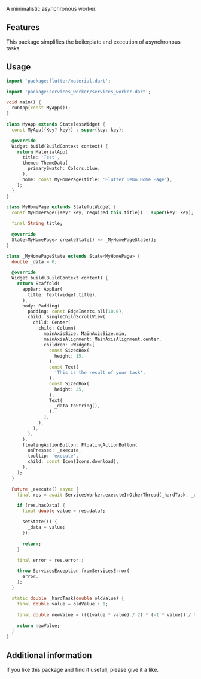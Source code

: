 <!-- 
This README describes the package. If you publish this package to pub.dev,
this README's contents appear on the landing page for your package.

For information about how to write a good package README, see the guide for
[writing package pages](https://dart.dev/guides/libraries/writing-package-pages). 

For general information about developing packages, see the Dart guide for
[creating packages](https://dart.dev/guides/libraries/create-library-packages)
and the Flutter guide for
[developing packages and plugins](https://flutter.dev/developing-packages). 
-->

A minimalistic asynchronous worker.
## Features

This package simplifies the boilerplate and execution of asynchronous tasks

## Usage

```dart
import 'package:flutter/material.dart';

import 'package:services_worker/services_worker.dart';

void main() {
  runApp(const MyApp());
}

class MyApp extends StatelessWidget {
  const MyApp({Key? key}) : super(key: key);

  @override
  Widget build(BuildContext context) {
    return MaterialApp(
      title: 'Test',
      theme: ThemeData(
        primarySwatch: Colors.blue,
      ),
      home: const MyHomePage(title: 'Flutter Demo Home Page'),
    );
  }
}

class MyHomePage extends StatefulWidget {
  const MyHomePage({Key? key, required this.title}) : super(key: key);

  final String title;

  @override
  State<MyHomePage> createState() => _MyHomePageState();
}

class _MyHomePageState extends State<MyHomePage> {
  double _data = 0;

  @override
  Widget build(BuildContext context) {
    return Scaffold(
      appBar: AppBar(
        title: Text(widget.title),
      ),
      body: Padding(
        padding: const EdgeInsets.all(10.0),
        child: SingleChildScrollView(
          child: Center(
            child: Column(
              mainAxisSize: MainAxisSize.min,
              mainAxisAlignment: MainAxisAlignment.center,
              children: <Widget>[
                const SizedBox(
                  height: 15,
                ),
                const Text(
                  'This is the result of your task',
                ),
                const SizedBox(
                  height: 25,
                ),
                Text(
                  _data.toString(),
                ),
              ],
            ),
          ),
        ),
      ),
      floatingActionButton: FloatingActionButton(
        onPressed: _execute,
        tooltip: 'execute',
        child: const Icon(Icons.download),
      ),
    );
  }

  Future _execute() async {
    final res = await ServicesWorker.executeInOtherThread(_hardTask, _data);

    if (res.hasData) {
      final double value = res.data!;

      setState(() {
        _data = value;
      });

      return;
    }

    final error = res.error!;

    throw ServicesException.fromServicesError(
      error,
    );
  }

  static double _hardTask(double oldValue) {
    final double value = oldValue + 1;

    final double newValue = ((((value * value) / 2) * (-1 * value)) / 0.777);

    return newValue;
  }
}

```

## Additional information

If you like this package and find it usefull, please give it a like.
